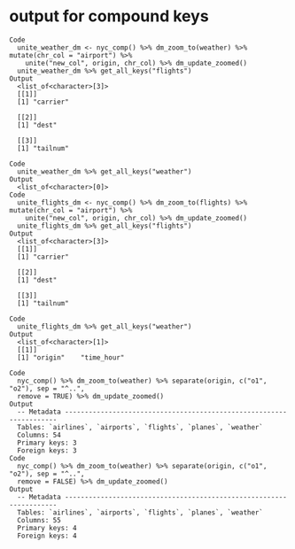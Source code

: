 # output for compound keys

    Code
      unite_weather_dm <- nyc_comp() %>% dm_zoom_to(weather) %>% mutate(chr_col = "airport") %>%
        unite("new_col", origin, chr_col) %>% dm_update_zoomed()
      unite_weather_dm %>% get_all_keys("flights")
    Output
      <list_of<character>[3]>
      [[1]]
      [1] "carrier"
      
      [[2]]
      [1] "dest"
      
      [[3]]
      [1] "tailnum"
      
    Code
      unite_weather_dm %>% get_all_keys("weather")
    Output
      <list_of<character>[0]>
    Code
      unite_flights_dm <- nyc_comp() %>% dm_zoom_to(flights) %>% mutate(chr_col = "airport") %>%
        unite("new_col", origin, chr_col) %>% dm_update_zoomed()
      unite_flights_dm %>% get_all_keys("flights")
    Output
      <list_of<character>[3]>
      [[1]]
      [1] "carrier"
      
      [[2]]
      [1] "dest"
      
      [[3]]
      [1] "tailnum"
      
    Code
      unite_flights_dm %>% get_all_keys("weather")
    Output
      <list_of<character>[1]>
      [[1]]
      [1] "origin"    "time_hour"
      
    Code
      nyc_comp() %>% dm_zoom_to(weather) %>% separate(origin, c("o1", "o2"), sep = "^..",
      remove = TRUE) %>% dm_update_zoomed()
    Output
      -- Metadata --------------------------------------------------------------------
      Tables: `airlines`, `airports`, `flights`, `planes`, `weather`
      Columns: 54
      Primary keys: 3
      Foreign keys: 3
    Code
      nyc_comp() %>% dm_zoom_to(weather) %>% separate(origin, c("o1", "o2"), sep = "^..",
      remove = FALSE) %>% dm_update_zoomed()
    Output
      -- Metadata --------------------------------------------------------------------
      Tables: `airlines`, `airports`, `flights`, `planes`, `weather`
      Columns: 55
      Primary keys: 4
      Foreign keys: 4

